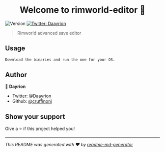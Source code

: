 <h1 align="center">Welcome to rimworld-editor 👋</h1>
<p>
  <img alt="Version" src="https://img.shields.io/badge/version-1.0-blue.svg?cacheSeconds=2592000" />
  <a href="https://twitter.com/Daayrion" target="_blank">
    <img alt="Twitter: Daayrion" src="https://img.shields.io/twitter/follow/Daayrion.svg?style=social" />
  </a>
</p>

> Rimworld advanced save editor

## Usage

```sh
Download the binaries and run the one for your OS.
```

## Author

👤 **Dayrion**

* Twitter: [@Daayrion](https://twitter.com/Daayrion)
* Github: [@cruffinoni](https://github.com/cruffinoni)

## Show your support

Give a ⭐️ if this project helped you!

***
_This README was generated with ❤️ by [readme-md-generator](https://github.com/kefranabg/readme-md-generator)_